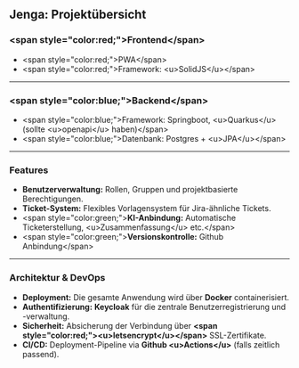 ## Jenga: Projektübersicht 

### \<span style="color:red;"\>Frontend\</span\> 

  - \<span style="color:red;"\>PWA\</span\>
  - \<span style="color:red;"\>Framework: \<u\>SolidJS\</u\>\</span\>

-----

### \<span style="color:blue;"\>Backend\</span\> 

  - \<span style="color:blue;"\>Framework: Springboot, \<u\>Quarkus\</u\> (sollte \<u\>openapi\</u\> haben)\</span\>
  - \<span style="color:blue;"\>Datenbank: Postgres + \<u\>JPA\</u\>\</span\>

-----

### Features 

  - **Benutzerverwaltung:** Rollen, Gruppen und projektbasierte Berechtigungen.
  - **Ticket-System:** Flexibles Vorlagensystem für Jira-ähnliche Tickets.
  - \<span style="color:green;"\>**KI-Anbindung:** Automatische Ticketerstellung, \<u\>Zusammenfassung\</u\> etc.\</span\>
  - \<span style="color:green;"\>**Versionskontrolle:** Github Anbindung\</span\>

-----

### Architektur & DevOps

  - **Deployment:** Die gesamte Anwendung wird über **Docker** containerisiert.
  - **Authentifizierung:** **Keycloak** für die zentrale Benutzerregistrierung und -verwaltung.
  - **Sicherheit:** Absicherung der Verbindung über **\<span style="color:red;"\>\<u\>letsencrypt\</u\>\</span\>** SSL-Zertifikate.
  - **CI/CD:** Deployment-Pipeline via **Github \<u\>Actions\</u\>** (falls zeitlich passend).
